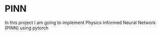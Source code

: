# PINN
In this project i am going to implement Physics Informed Neural Network (PINN) using pytorch
